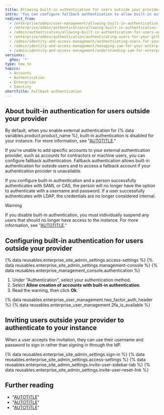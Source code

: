 ```yaml
---
title: Allowing built-in authentication for users outside your provider
intro: 'You can configure fallback authentication to allow built-in authentication for people who don''t have an account on your CAS, LDAP, or SAML authentication provider.'
redirect_from:
  - /enterprise/admin/user-management/allowing-built-in-authentication-for-users-outside-your-identity-provider
  - /enterprise/admin/authentication/allowing-built-in-authentication-for-users-outside-your-identity-provider
  - /admin/authentication/allowing-built-in-authentication-for-users-outside-your-identity-provider
  - /enterprise/admin/authentication/authenticating-users-for-your-github-enterprise-server-instance/allowing-built-in-authentication-for-users-outside-your-identity-provider
  - /admin/identity-and-access-management/authenticating-users-for-your-github-enterprise-server-instance/allowing-built-in-authentication-for-users-outside-your-identity-provider
  - /admin/identity-and-access-management/managing-iam-for-your-enterprise/allowing-built-in-authentication-for-users-outside-your-provider
  - /admin/identity-and-access-management/understanding-iam-for-enterprises/allowing-built-in-authentication-for-users-outside-your-provider
versions:
  ghes: '*'
type: how_to
topics:
  - Accounts
  - Authentication
  - Enterprise
  - Identity
shortTitle: Fallback authentication
---
```


## About built-in authentication for users outside your provider

By default, when you enable external authentication for {% data variables.product.product_name %}, built-in authentication is disabled for your instance. For more information, see "[AUTOTITLE](/admin/identity-and-access-management/managing-iam-for-your-enterprise/about-authentication-for-your-enterprise#external-authentication)."

If you're unable to add specific accounts to your external authentication provider, such as accounts for contractors or machine users, you can configure fallback authentication. Fallback authentication allows built-in authentication for outside users and to access a fallback account if your authentication provider is unavailable.

If you configure built-in authentication and a person successfully authenticates with SAML or CAS, the person will no longer have the option to authenticate with a username and password. If a user successfully authenticates with LDAP, the credentials are no longer considered internal.

> [!WARNING]
> If you disable built-in authentication, you must individually suspend any users that should no longer have access to the instance. For more information, see "[AUTOTITLE](/admin/user-management/managing-users-in-your-enterprise/suspending-and-unsuspending-users)."

## Configuring built-in authentication for users outside your provider

{% data reusables.enterprise_site_admin_settings.access-settings %}
{% data reusables.enterprise_site_admin_settings.management-console %}
{% data reusables.enterprise_management_console.authentication %}
1. Under "Authentication", select your authentication method.
1. Select **Allow creation of accounts with built-in authentication**.
1. Read the warning, then click **Ok**.

{% data reusables.enterprise_user_management.two_factor_auth_header %}
{% data reusables.enterprise_user_management.2fa_is_available %}

## Inviting users outside your provider to authenticate to your instance

When a user accepts the invitation, they can use their username and password to sign in rather than signing in through the IdP.

{% data reusables.enterprise_site_admin_settings.sign-in %}
{% data reusables.enterprise_site_admin_settings.access-settings %}
{% data reusables.enterprise_site_admin_settings.invite-user-sidebar-tab %}
{% data reusables.enterprise_site_admin_settings.invite-user-reset-link %}

## Further reading

* "[AUTOTITLE](/admin/identity-and-access-management/using-cas-for-enterprise-iam)"
* "[AUTOTITLE](/admin/identity-and-access-management/using-ldap-for-enterprise-iam)"
* "[AUTOTITLE](/admin/identity-and-access-management/using-saml-for-enterprise-iam)"

